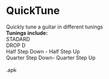 # QuickTune
Quickly tune a guitar in different tunings<br>
<b>Tunings include:</b><br>
STADARD<br>
DROP D<br>
Half Step Down - Half Step Up<br>
Quarter Step Down- Quarter Step Up<br>
<br>
.apk
